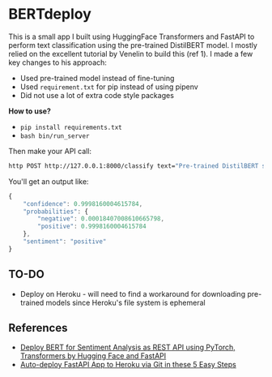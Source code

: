 # BERTdeploy

This is a small app I built using HuggingFace Transformers and FastAPI to perform text classification using the pre-trained DistilBERT model. I mostly relied on the excellent tutorial by Venelin to build this (ref 1). I made a few key changes to his approach:  

* Used pre-trained model instead of fine-tuning
* Used `requirement.txt` for pip instead of using pipenv
* Did not use a lot of extra code style packages

**How to use?**

* `pip install requirements.txt`
* `bash bin/run_server`

Then make your API call:

```bash
http POST http://127.0.0.1:8000/classify text="Pre-trained DistilBERT seems to work quite well!"
```

You'll get an output like:


```js
{
    "confidence": 0.9998160004615784,
    "probabilities": {
        "negative": 0.00018407008610665798,
        "positive": 0.9998160004615784
    },
    "sentiment": "positive"
}
```

## TO-DO

* Deploy on Heroku - will need to find a workaround for downloading pre-trained models since Heroku's file system is ephemeral


## References

* [Deploy BERT for Sentiment Analysis as REST API using PyTorch, Transformers by Hugging Face and FastAPI](https://curiousily.com/posts/deploy-bert-for-sentiment-analysis-as-rest-api-using-pytorch-transformers-by-hugging-face-and-fastapi/)
* [Auto-deploy FastAPI App to Heroku via Git in these 5 Easy Steps](https://towardsdatascience.com/autodeploy-fastapi-app-to-heroku-via-git-in-these-5-easy-steps-8c7958ef5d41)